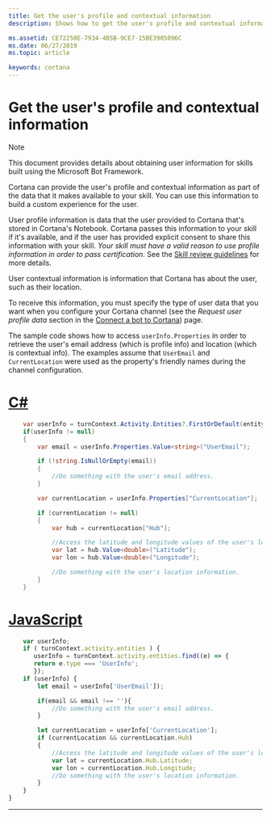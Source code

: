 ```yaml
---
title: Get the user's profile and contextual information
description: Shows how to get the user's profile and contextual information.

ms.assetid: CE72258E-7934-4B5B-9CE7-15BE3905096C
ms.date: 06/27/2019
ms.topic: article

keywords: cortana
---
```


# Get the user's profile and contextual information

> [!NOTE]
> This document provides details about obtaining user information for skills built using the Microsoft Bot Framework.

Cortana can provide the user's profile and contextual information as part of the data that it makes available to your skill. You can use this information to build a custom experience for the user.

User profile information is data that the user provided to Cortana that's stored in Cortana's Notebook. Cortana passes this information to your skill if it's available, and if the user has provided explicit consent to share this information with your skill. _Your skill must have a valid reason to use profile information in order to pass certification._ See the [Skill review guidelines](https://docs.microsoft.com/cortana/skills/skill-review-guidelines) for more details.

User contextual information is information that Cortana has about the user, such as their location.

To receive this information, you must specify the type of user data that you want when you configure your Cortana channel (see the *Request user profile data* section in the [Connect a bot to Cortana](https://docs.microsoft.com/azure/bot-service/bot-service-channel-connect-cortana?view=azure-bot-service-4.0)) page.

The sample code shows how to access `userInfo.Properties` in order to retrieve the user's email address (which is profile info) and location (which is contextual info). The examples assume that `UserEmail` and `CurrentLocation` were used as the property's friendly names during the channel configuration.

# [C#](#tab/cs)

```csharp
    var userInfo = turnContext.Activity.Entities?.FirstOrDefault(entity => entity.Type.Equals("UserInfo", StringComparison.Ordinal));
    if(userInfo != null)
    {
        var email = userInfo.Properties.Value<string>("UserEmail");

        if (!string.IsNullOrEmpty(email))
        {
            //Do something with the user's email address.
        }

        var currentLocation = userInfo.Properties["CurrentLocation"];

        if (currentLocation != null)
        {
            var hub = currentLocation["Hub"];

            //Access the latitude and longitude values of the user's location.
            var lat = hub.Value<double>("Latitude");
            var lon = hub.Value<double>("Longitude");

            //Do something with the user's location information.
        }
    }
```

# [JavaScript](#tab/js)

```javascript
    var userInfo;
    if ( turnContext.activity.entities ) {
       userInfo = turnContext.activity.entities.find((e) => {
       return e.type === 'UserInfo';
       });
    if (userInfo) {
        let email = userInfo['UserEmail']);

        if(email && email !== ''){
            //Do something with the user's email address.
        }

        let currentLocation = userInfo['CurrentLocation'];
        if (currentLocation && currentLocation.Hub)
        {
            //Access the latitude and longitude values of the user's location.
            var lat = currentLocation.Hub.Latitude;
            var lon = currentLocation.Hub.Longitude;
            //Do something with the user's location information.
        }
    }
}
```

---